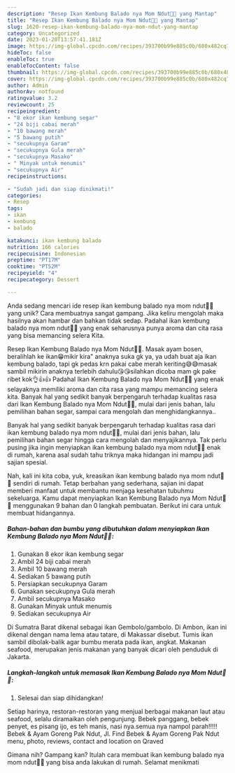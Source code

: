 ```yaml
---
description: "Resep Ikan Kembung Balado nya Mom Ndut🤤🤤 yang Mantap"
title: "Resep Ikan Kembung Balado nya Mom Ndut🤤🤤 yang Mantap"
slug: 1620-resep-ikan-kembung-balado-nya-mom-ndut-yang-mantap
category: Uncategorized
date: 2023-01-20T13:57:41.181Z
image: https://img-global.cpcdn.com/recipes/393700b99e885c0b/680x482cq70/ikan-kembung-balado-nya-mom-ndut-foto-resep-utama.jpg
hideToc: false
enableToc: true
enableTocContent: false
thumbnail: https://img-global.cpcdn.com/recipes/393700b99e885c0b/680x482cq70/ikan-kembung-balado-nya-mom-ndut-foto-resep-utama.jpg
cover: https://img-global.cpcdn.com/recipes/393700b99e885c0b/680x482cq70/ikan-kembung-balado-nya-mom-ndut-foto-resep-utama.jpg
author: Admin
authorAv: notfound
ratingvalue: 3.2
reviewcount: 25
recipeingredient:
- "8 ekor ikan kembung segar"
- "24 biji cabai merah"
- "10 bawang merah"
- "5 bawang putih"
- "secukupnya Garam"
- "secukupnya Gula merah"
- "secukupnya Masako"
- " Minyak untuk menumis"
- "secukupnya Air"
recipeinstructions:

- "Sudah jadi dan siap dinikmati!"
categories:
- Resep
tags:
- ikan
- kembung
- balado

katakunci: ikan kembung balado 
nutrition: 166 calories
recipecuisine: Indonesian
preptime: "PT17M"
cooktime: "PT52M"
recipeyield: "4"
recipecategory: Dessert

---
```





Anda sedang mencari ide resep ikan kembung balado nya mom ndut🤤🤤 yang unik? Cara membuatnya sangat gampang. Jika keliru mengolah maka hasilnya akan hambar dan bahkan tidak sedap. Padahal ikan kembung balado nya mom ndut🤤🤤 yang enak seharusnya punya aroma dan cita rasa yang bisa memancing selera Kita.





Resep Ikan Kembung Balado nya Mom Ndut🤤🤤. Masak ayam bosen, beralihlah ke ikan😁mikir kira&#34; anaknya suka gk ya, ya udah buat aja ikan kembung balado, tapi gk pedas krn pakai cabe merah keriting😅😅masak sambil mikirin anaknya terlebih dahulu😘😘silahkan dicoba mam gk pake ribet kok👌👍👍 Padahal Ikan Kembung Balado nya Mom Ndut🤤🤤 yang enak selayaknya memiliki aroma dan cita rasa yang mampu memancing selera kita. Banyak hal yang sedikit banyak berpengaruh terhadap kualitas rasa dari Ikan Kembung Balado nya Mom Ndut🤤🤤, mulai dari jenis bahan, lalu pemilihan bahan segar, sampai cara mengolah dan menghidangkannya..

Banyak hal yang sedikit banyak berpengaruh terhadap kualitas rasa dari ikan kembung balado nya mom ndut🤤🤤, mulai dari jenis bahan, lalu pemilihan bahan segar hingga cara mengolah dan menyajikannya. Tak perlu pusing jika ingin menyiapkan ikan kembung balado nya mom ndut🤤🤤 enak di rumah, karena asal sudah tahu triknya maka hidangan ini mampu jadi sajian spesial.






Nah, kali ini kita coba, yuk, kreasikan ikan kembung balado nya mom ndut🤤🤤 sendiri di rumah. Tetap berbahan yang sederhana, sajian ini dapat memberi manfaat untuk membantu menjaga kesehatan tubuhmu sekeluarga. Kamu dapat menyiapkan Ikan Kembung Balado nya Mom Ndut🤤🤤 menggunakan 9 bahan dan 0 langkah pembuatan. Berikut ini cara untuk membuat hidangannya.

<!--inarticleads1-->

##### Bahan-bahan dan bumbu yang dibutuhkan dalam menyiapkan Ikan Kembung Balado nya Mom Ndut🤤🤤:

1. Gunakan 8 ekor ikan kembung segar
1. Ambil 24 biji cabai merah
1. Ambil 10 bawang merah
1. Sediakan 5 bawang putih
1. Persiapkan secukupnya Garam
1. Gunakan secukupnya Gula merah
1. Ambil secukupnya Masako
1. Gunakan  Minyak untuk menumis
1. Sediakan secukupnya Air


Di Sumatra Barat dikenal sebagai ikan Gembolo/gambolo. Di Ambon, ikan ini dikenal dengan nama lema atau tatare, di Makassar disebut. Tumis ikan sambil dibolak-balik agar bumbu merata pada ikan, angkat. Makanan seafood, merupakan jenis makanan yang banyak dicari oleh penduduk di Jakarta. 

<!--inarticleads2-->

##### Langkah-langkah untuk memasak Ikan Kembung Balado nya Mom Ndut🤤🤤:


1. Selesai dan siap dihidangkan!

Setiap harinya, restoran-restoran yang menjual berbagai makanan laut atau seafood, selalu diramaikan oleh pengunjung. Bebek panggang, bebek penyet, es pisang ijo, es teh manis, nasi nya.semua nya nampol parah!!!!! Bebek &amp; Ayam Goreng Pak Ndut, Jl. Find Bebek &amp; Ayam Goreng Pak Ndut menu, photo, reviews, contact and location on Qraved 

Gimana nih? Gampang kan? Itulah cara membuat ikan kembung balado nya mom ndut🤤🤤 yang bisa anda lakukan di rumah. Selamat menikmati
